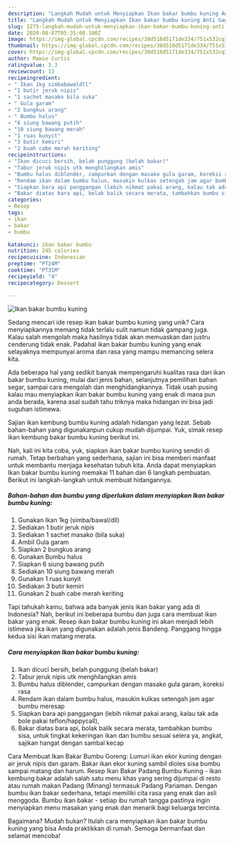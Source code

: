 ```yaml
---
description: "Langkah Mudah untuk Menyiapkan Ikan bakar bumbu kuning Anti Gagal"
title: "Langkah Mudah untuk Menyiapkan Ikan bakar bumbu kuning Anti Gagal"
slug: 3275-langkah-mudah-untuk-menyiapkan-ikan-bakar-bumbu-kuning-anti-gagal
date: 2020-08-07T05:35:08.100Z
image: https://img-global.cpcdn.com/recipes/38d518d5171de334/751x532cq70/ikan-bakar-bumbu-kuning-foto-resep-utama.jpg
thumbnail: https://img-global.cpcdn.com/recipes/38d518d5171de334/751x532cq70/ikan-bakar-bumbu-kuning-foto-resep-utama.jpg
cover: https://img-global.cpcdn.com/recipes/38d518d5171de334/751x532cq70/ikan-bakar-bumbu-kuning-foto-resep-utama.jpg
author: Mamie Curtis
ratingvalue: 3.3
reviewcount: 13
recipeingredient:
- " Ikan 1kg simbabawaldll"
- "1 butir jeruk nipis"
- "1 sachet masako bila suka"
- " Gula garam"
- "2 bungkus arang"
- " Bumbu halus"
- "6 siung bawang putih"
- "10 siung bawang merah"
- "1 ruas kunyit"
- "3 butir kemiri"
- "2 buah cabe merah keriting"
recipeinstructions:
- "Ikan dicuci bersih, belah punggung (belah bakar)"
- "Tabur jeruk nipis utk menghilangkan amis"
- "Bumbu halus diblender, campurkan dengan masako gula garam, koreksi rasa"
- "Rendam ikan dalam bumbu halus, masukin kulkas setengah jam agar bumbu meresap"
- "Siapkan bara api panggangan (lebih nikmat pakai arang, kalau tak ada bole pakai teflon/happycall),"
- "Bakar diatas bara api, bolak balik secara merata, tambahkan bumbu sisa, untuk tingkat kekeringan ikan dan bumbu sesuai selera ya, angkat, sajikan hangat dengan sambal kecap"
categories:
- Resep
tags:
- ikan
- bakar
- bumbu

katakunci: ikan bakar bumbu 
nutrition: 245 calories
recipecuisine: Indonesian
preptime: "PT24M"
cooktime: "PT31M"
recipeyield: "4"
recipecategory: Dessert

---
```



![Ikan bakar bumbu kuning](https://img-global.cpcdn.com/recipes/38d518d5171de334/751x532cq70/ikan-bakar-bumbu-kuning-foto-resep-utama.jpg)

Sedang mencari ide resep ikan bakar bumbu kuning yang unik? Cara menyiapkannya memang tidak terlalu sulit namun tidak gampang juga. Kalau salah mengolah maka hasilnya tidak akan memuaskan dan justru cenderung tidak enak. Padahal ikan bakar bumbu kuning yang enak selayaknya mempunyai aroma dan rasa yang mampu memancing selera kita.

Ada beberapa hal yang sedikit banyak mempengaruhi kualitas rasa dari ikan bakar bumbu kuning, mulai dari jenis bahan, selanjutnya pemilihan bahan segar, sampai cara mengolah dan menghidangkannya. Tidak usah pusing kalau mau menyiapkan ikan bakar bumbu kuning yang enak di mana pun anda berada, karena asal sudah tahu triknya maka hidangan ini bisa jadi suguhan istimewa.

Sajian ikan kembung bumbu kuning adalah hidangan yang lezat. Sebab bahan-bahan yang digunakanpun cukup mudah dijumpai. Yuk, simak resep ikan kembung bakar bumbu kuning berikut ini.


Nah, kali ini kita coba, yuk, siapkan ikan bakar bumbu kuning sendiri di rumah. Tetap berbahan yang sederhana, sajian ini bisa memberi manfaat untuk membantu menjaga kesehatan tubuh kita. Anda dapat menyiapkan Ikan bakar bumbu kuning memakai 11 bahan dan 6 langkah pembuatan. Berikut ini langkah-langkah untuk membuat hidangannya.

<!--inarticleads1-->

##### Bahan-bahan dan bumbu yang diperlukan dalam menyiapkan Ikan bakar bumbu kuning:

1. Gunakan  Ikan 1kg (simba/bawal/dll)
1. Sediakan 1 butir jeruk nipis
1. Sediakan 1 sachet masako (bila suka)
1. Ambil  Gula garam
1. Siapkan 2 bungkus arang
1. Gunakan  Bumbu halus
1. Siapkan 6 siung bawang putih
1. Sediakan 10 siung bawang merah
1. Gunakan 1 ruas kunyit
1. Sediakan 3 butir kemiri
1. Gunakan 2 buah cabe merah keriting


Tapi tahukah kamu, bahwa ada banyak jenis ikan bakar yang ada di Indonesia? Nah, berikut ini beberapa bumbu dan juga cara membuat ikan bakar yang enak. Resep ikan bakar bumbu kuning ini akan menjadi lebih istimewa jika ikan yang digunakan adalah jenis Bandeng. Panggang hingga kedua sisi ikan matang merata. 

<!--inarticleads2-->

##### Cara menyiapkan Ikan bakar bumbu kuning:

1. Ikan dicuci bersih, belah punggung (belah bakar)
1. Tabur jeruk nipis utk menghilangkan amis
1. Bumbu halus diblender, campurkan dengan masako gula garam, koreksi rasa
1. Rendam ikan dalam bumbu halus, masukin kulkas setengah jam agar bumbu meresap
1. Siapkan bara api panggangan (lebih nikmat pakai arang, kalau tak ada bole pakai teflon/happycall),
1. Bakar diatas bara api, bolak balik secara merata, tambahkan bumbu sisa, untuk tingkat kekeringan ikan dan bumbu sesuai selera ya, angkat, sajikan hangat dengan sambal kecap


Cara Membuat Ikan Bakar Bumbu Goreng: Lumuri ikan ekor kuning dengan air jeruk nipis dan garam. Bakar ikan ekor kuning sambil dioles sisa bumbu sampai matang dan harum. Resep Ikan Bakar Padang Bumbu Kuning - Ikan kembung bakar adalah salah satu menu khas yang sering dijumpai di resto atau rumah makan Padang (Minang) termasuk Padang Pariaman. Dengan bumbu ikan bakar sederhana, tetapi memiliki cita rasa yang enak dan asli menggoda. Bumbu ikan bakar - setiap ibu rumah tangga pastinya ingin menyiapkan menu masakan yang enak dan menarik bagi keluarga tercinta. 

Bagaimana? Mudah bukan? Itulah cara menyiapkan ikan bakar bumbu kuning yang bisa Anda praktikkan di rumah. Semoga bermanfaat dan selamat mencoba!
